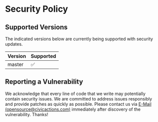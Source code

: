 # Security Policy

## Supported Versions

The indicated versions below are currently being supported with security updates.

| Version | Supported          |
| ------- | ------------------ |
| master   | :white_check_mark: |

## Reporting a Vulnerability

We acknowledge that every line of code that we write may potentially contain security issues.
We are committed to address issues responsibly and provide patches as quickly as possible.
Please contact us via [E-Mail (opensource@civicactions.com)](mailto:opensource@civicactions.com?subject=Your%20Project&#x3a;%20Security&body=Security%20site-evaluation-tools&#x3a;) immediately after discovery of the vulnerability. Thanks!
